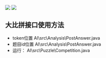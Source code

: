 
![](https://img.shields.io/badge/language-java-orange.svg) 
![](https://img.shields.io/badge/license-MIT-000000.svg)


大比拼接口使用方法
--
- token位置
AI\src\Analysis\PostAnswer.java
- 题目id位置
AI\src\Analysis\PostAnswer.java
- 运行：
AI\src\Puzzle\Competition.java